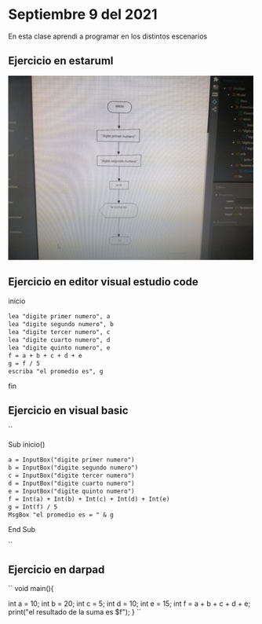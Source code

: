 # Septiembre 9 del 2021

En esta clase aprendi a programar en los distintos escenarios 

## Ejercicio en estaruml

<img src="img/programa.jpg" width="500">

## Ejercicio en editor visual estudio code

inicio

    lea "digite primer numero", a
    lea "digite segundo numero", b
    lea "digite tercer numero", c
    lea "digite cuarto numero", d
    lea "digite quinto numero", e
    f = a + b + c + d + e
    g = f / 5
    escriba "el promedio es", g
fin

## Ejercicio en visual basic

``

Sub inicio()

    a = InputBox("digite primer numero")
    b = InputBox("digite segundo numero")
    c = InputBox("digite tercer numero")
    d = InputBox("digite cuarto numero")
    e = InputBox("digite quinto numero")
    f = Int(a) + Int(b) + Int(c) + Int(d) + Int(e)
    g = Int(f) / 5
    MsgBox "el promedio es = " & g
End Sub

``
## Ejercicio en darpad

``
void main(){

  int a = 10;
  int b = 20;
  int c = 5;
  int d = 10;
  int e = 15;
  int f = a + b + c + d + e;
  print("el resultado de la suma es $f");
}
``
